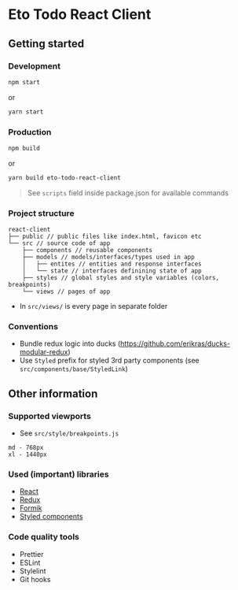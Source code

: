 # Eto Todo React Client

## Getting started

### Development

```bash
npm start
```

or

```bash
yarn start
```

### Production

```bash
npm build
```

or

```bash
yarn build eto-todo-react-client
```

> See `scripts` field inside package.json for available commands

### Project structure

```
react-client
├── public // public files like index.html, favicon etc
└── src // source code of app
    ├── components // reusable components
    ├── models // models/interfaces/types used in app
    │   ├── entites // entities and response interfaces
    │   └── state // interfaces definining state of app
    ├── styles // global styles and style variables (colors, breakpoints)
    └── views // pages of app
```

- In `src/views/` is every page in separate folder

### Conventions

- Bundle redux logic into ducks (https://github.com/erikras/ducks-modular-redux)
- Use `Styled` prefix for styled 3rd party components (see `src/components/base/StyledLink`)

## Other information

### Supported viewports

- See `src/style/breakpoints.js`

```
md - 768px
xl - 1440px
```

### Used (important) libraries

- [React](https://reactjs.org/)
- [Redux](https://redux.js.org/)
- [Formik](https://jaredpalmer.com/formik/)
- [Styled components](https://styled-components.com/)

### Code quality tools

- Prettier
- ESLint
- Stylelint
- Git hooks
